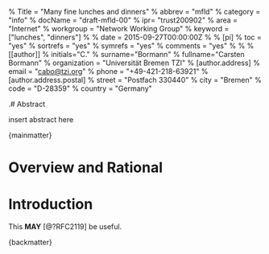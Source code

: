 % Title = "Many fine lunches and dinners"
% abbrev = "mfld"
% category = "info"
% docName = "draft-mfld-00"
% ipr= "trust200902"
% area = "Internet"
% workgroup = "Network Working Group"
% keyword = ["lunches", "dinners"]
%
% date = 2015-09-27T00:00:00Z
%
% [pi]
% toc = "yes"
% sortrefs = "yes"
% symrefs = "yes"
% comments = "yes"
%
%
% [[author]]
% initials="C."
% surname="Bormann"
% fullname="Carsten Bormann"
% organization = "Universität Bremen TZI"
%   [author.address]
%   email = "cabo@tzi.org"
%   phone = "+49-421-218-63921"
%   [author.address.postal]
%   street = "Postfach 330440"
%   city = "Bremen"
%   code = "D-28359"
%   country = "Germany"

.# Abstract

insert abstract here

{mainmatter}

# Overview and Rational

# Introduction

This **MAY** [@?RFC2119] be useful.

{backmatter}
